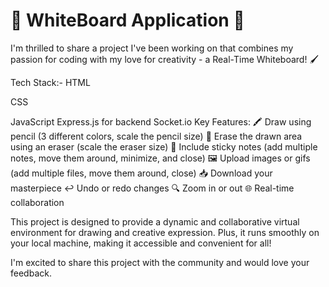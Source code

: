 # 🎨 WhiteBoard Application 🚀

I'm thrilled to share a project I've been working on that combines my passion for coding with my love for creativity - a Real-Time Whiteboard! 🖌️

Tech Stack:-
HTML  

CSS

JavaScript
Express.js for backend
Socket.io
Key Features:
🖍️ Draw using pencil (3 different colors, scale the pencil size)
🧽 Erase the drawn area using an eraser (scale the eraser size)
📌 Include sticky notes (add multiple notes, move them around, minimize, and close)
🖼️ Upload images or gifs (add multiple files, move them around, close)
📥 Download your masterpiece
↩️ Undo or redo changes
🔍 Zoom in or out
🌐 Real-time collaboration

This project is designed to provide a dynamic and collaborative virtual environment for drawing and creative expression. Plus, it runs smoothly on your local machine, making it accessible and convenient for all!

I'm excited to share this project with the community and would love your feedback.
